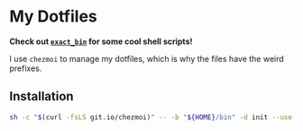 # My Dotfiles

**Check out [`exact_bin`](https://github.com/georgewitteman/dotfiles/tree/master/exact_bin) for some cool shell scripts!**

I use `chezmoi` to manage my dotfiles, which is why the files have the weird prefixes.

## Installation

```bash
sh -c "$(curl -fsLS git.io/chezmoi)" -- -b "${HOME}/bin" -d init --use-builtin-git on --apply georgewitteman
```
